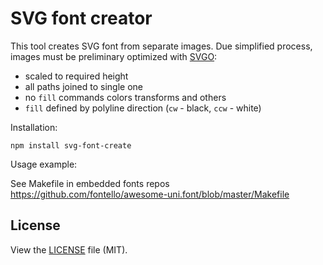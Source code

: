 SVG font creator
================

This tool creates SVG font from separate images. Due simplified process,
images must be preliminary optimized with [SVGO](https://github.com/svg/svgo):

- scaled to required height
- all paths joined to single one
- no `fill` commands colors transforms and others
- `fill` defined by polyline direction (`cw` - black, `ccw` - white)

Installation:

```
npm install svg-font-create
```

Usage example:

See Makefile in embedded fonts repos https://github.com/fontello/awesome-uni.font/blob/master/Makefile

License
-------
View the [LICENSE](https://github.com/fontello/svg-font-create/blob/master/LICENSE) file
(MIT).
